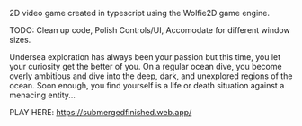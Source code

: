 2D video game created in typescript using the Wolfie2D game engine. 

TODO: Clean up code, Polish Controls/UI, Accomodate for different window sizes.

Undersea exploration has always been your passion but this time, you let your curiosity get the better of you. On a regular ocean dive, you become overly ambitious and
dive into the deep, dark, and unexplored regions of the ocean. Soon enough, you find yourself is a life or death situation against a menacing entity...

PLAY HERE: https://submergedfinished.web.app/
